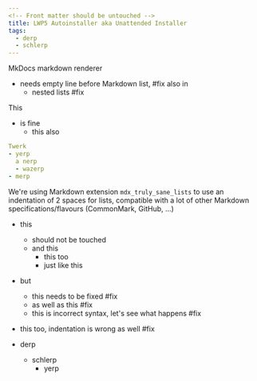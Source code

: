 ```yaml
---
<!-- Front matter should be untouched -->
title: LWP5 Autoinstaller aka Unattended Installer
tags:
  - derp
  - schlerp
---
```


MkDocs markdown renderer
- needs empty line before Markdown list, #fix
  also in
  - nested lists #fix

This

- is fine
  - this also

<!-- Also don't touch (fenced) code blocks -->
```yaml
Twerk
- yerp
  a nerp
  - wazerp
- merp
```

We're using Markdown extension `mdx_truly_sane_lists` to use an indentation of 2 spaces for lists, compatible with a lot of other Markdown specifications/flavours (CommonMark, GitHub, ...)

- this
  - should not be touched
  - and this
    - this too
    - just like this
- but
    - this needs to be fixed #fix
    - as well as this #fix
  - this is incorrect syntax, let's see what happens #fix
 - this too, indentation is wrong as well #fix

- derp
    - schlerp
        - yerp
